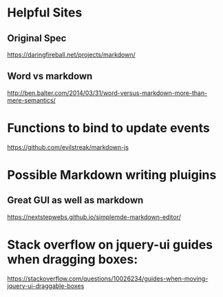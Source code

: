 Helpful Sites
=============

## Original Spec
https://daringfireball.net/projects/markdown/

## Word vs markdown
http://ben.balter.com/2014/03/31/word-versus-markdown-more-than-mere-semantics/


# Functions to bind to update events
https://github.com/evilstreak/markdown-js


# Possible Markdown writing pluigins

## Great GUI as well as markdown
https://nextstepwebs.github.io/simplemde-markdown-editor/


# Stack overflow on jquery-ui guides when dragging boxes:
https://stackoverflow.com/questions/10026234/guides-when-moving-jquery-ui-draggable-boxes
